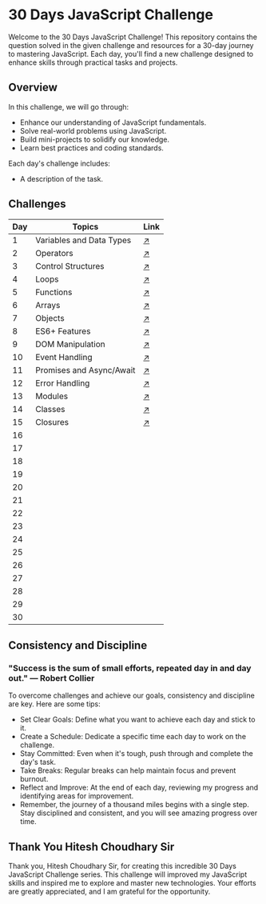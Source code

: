 # 30 Days JavaScript Challenge

Welcome to the 30 Days JavaScript Challenge! This repository contains the question solved in the given challenge and resources for a 30-day journey to mastering JavaScript. Each day, you'll find a new challenge designed to enhance skills through practical tasks and projects.

## Overview

In this challenge, we will go through:
- Enhance our understanding of JavaScript fundamentals.
- Solve real-world problems using JavaScript.
- Build mini-projects to solidify our knowledge.
- Learn best practices and coding standards.

Each day's challenge includes:
- A description of the task.

## Challenges

| Day   | Topics                  | Link                                                                                                                                    |
| ---   | ----------------------- |  --------------------------------                                                                                                       |
| 1     | Variables and Data Types|  [↗️](https://github.com/Mohit-Kucheriya/30Days_JavaScript_Challenge_/blob/2d4d47981bcf68317830a513bb433d34e0f47229/Day1/script.js)    |
| 2     | Operators               |  [↗️](https://github.com/Mohit-Kucheriya/30Days_JavaScript_Challenge_/blob/4a5d520b35bb6cfacb9cbb175bb707ff0cb197b0/Day2/script.js)    |  
| 3     | Control Structures      |  [↗️](https://github.com/Mohit-Kucheriya/30Days_JavaScript_Challenge_/blob/4a5d520b35bb6cfacb9cbb175bb707ff0cb197b0/Day3/script.js)    |
| 4     | Loops                   |  [↗️](https://github.com/Mohit-Kucheriya/30Days_JavaScript_Challenge_/blob/4a5d520b35bb6cfacb9cbb175bb707ff0cb197b0/Day4/script.js)    |
| 5     | Functions               |  [↗️](https://github.com/Mohit-Kucheriya/30Days_JavaScript_Challenge_/blob/4a5d520b35bb6cfacb9cbb175bb707ff0cb197b0/Day5/script.js)    |
| 6     | Arrays                  |  [↗️](https://github.com/Mohit-Kucheriya/30Days_JavaScript_Challenge_/blob/4a5d520b35bb6cfacb9cbb175bb707ff0cb197b0/Day6/script.js)    |
| 7     | Objects                 |  [↗️](https://github.com/Mohit-Kucheriya/30Days_JavaScript_Challenge_/blob/4a5d520b35bb6cfacb9cbb175bb707ff0cb197b0/Day7/script.js)    |
| 8     | ES6+ Features           |  [↗️](https://github.com/Mohit-Kucheriya/30Days_JavaScript_Challenge_/blob/4a5d520b35bb6cfacb9cbb175bb707ff0cb197b0/Day8/script.js)    |
| 9     | DOM Manipulation        |  [↗️](https://github.com/Mohit-Kucheriya/30Days_JavaScript_Challenge_/blob/0d03b03a94930047c547a98acf71d9ce7e7f2f39/Day9/script.js)    |
| 10    | Event Handling          |  [↗️](https://github.com/Mohit-Kucheriya/30Days_JavaScript_Challenge_/blob/0d03b03a94930047c547a98acf71d9ce7e7f2f39/Day10/script.js)   |
| 11    | Promises and Async/Await|  [↗️](https://github.com/Mohit-Kucheriya/30Days_JavaScript_Challenge_/blob/0d03b03a94930047c547a98acf71d9ce7e7f2f39/Day11/script.js)   |
| 12    | Error Handling          |  [↗️](https://github.com/Mohit-Kucheriya/30Days_JavaScript_Challenge_/blob/0d03b03a94930047c547a98acf71d9ce7e7f2f39/Day12/script.js)   |
| 13    | Modules                 |  [↗️](https://github.com/Mohit-Kucheriya/30Days_JavaScript_Challenge_/blob/0d03b03a94930047c547a98acf71d9ce7e7f2f39/Day13/script1.js)  |
| 14    | Classes                 |  [↗️](https://github.com/Mohit-Kucheriya/30Days_JavaScript_Challenge_/blob/0d03b03a94930047c547a98acf71d9ce7e7f2f39/Day14/script.js)   |
| 15    | Closures                |  [↗️](https://github.com/Mohit-Kucheriya/30Days_JavaScript_Challenge_/blob/0d03b03a94930047c547a98acf71d9ce7e7f2f39/Day15/script.js)   |
| 16    |                         |                                    |
| 17    |                         |                                    |
| 18    |                         |                                    |
| 19    |                         |                                    |
| 20    |                         |                                    |
| 21    |                         |                                    |
| 22    |                         |                                    |
| 23    |                         |                                    |
| 24    |                         |                                    |
| 25    |                         |                                    |
| 26    |                         |                                    |
| 27    |                         |                                    |
| 28    |                         |                                    |
| 29    |                         |                                    |
| 30    |                         |                                    |


## Consistency and Discipline
### "Success is the sum of small efforts, repeated day in and day out." — Robert Collier

To overcome challenges and achieve our goals, consistency and discipline are key. Here are some tips:

- Set Clear Goals: Define what you want to achieve each day and stick to it.
- Create a Schedule: Dedicate a specific time each day to work on the challenge.
- Stay Committed: Even when it's tough, push through and complete the day's task.
- Take Breaks: Regular breaks can help maintain focus and prevent burnout.
- Reflect and Improve: At the end of each day, reviewing my progress and identifying areas for improvement.
- Remember, the journey of a thousand miles begins with a single step. Stay disciplined and consistent, and you will see amazing progress over time.


## Thank You Hitesh Choudhary Sir

Thank you, Hitesh Choudhary Sir, for creating this incredible 30 Days JavaScript Challenge series. This challenge will improved my JavaScript skills and inspired me to explore and master new technologies. Your efforts are greatly appreciated, and I am grateful for the opportunity.


